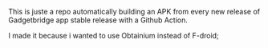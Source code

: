 This is juste a repo automatically building an APK from every new release of Gadgetbridge app stable release with a Github Action.

I made it because i wanted to use Obtainium instead of F-droid;
